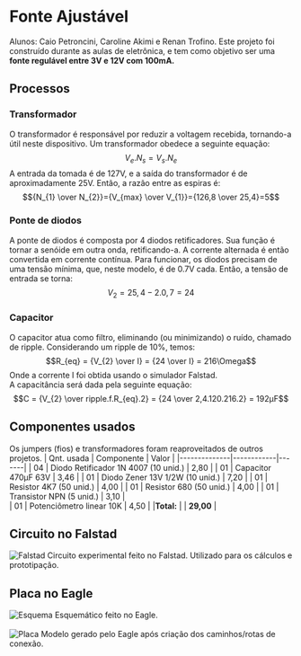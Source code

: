 # Fonte Ajustável
Alunos: Caio Petroncini, Caroline Akimi e Renan Trofino. 
Este projeto foi construído durante as aulas de eletrônica, e tem como objetivo ser uma **fonte regulável entre 3V e 12V com 100mA.**

## Processos

### Transformador
O transformador é responsável por reduzir a voltagem recebida, tornando-a útil neste dispositivo. Um transformador obedece a seguinte equação:
$$V_{e}.N_{s}=V_{s}.N_{e}$$
A entrada da tomada é de 127V, e a saída do transformador é de aproximadamente 25V.
Então, a razão entre as espiras é:
$${N_{1} \over N_{2}}={V_{max} \over V_{1}}={126,8 \over 25,4}=5$$

### Ponte de diodos
A ponte de diodos é composta por 4 diodos retificadores.
Sua função é tornar a senóide em outra onda, retificando-a.
A corrente alternada é então convertida em corrente contínua.
Para funcionar, os diodos precisam de uma tensão mínima, que, neste modelo,
é de 0.7V cada. Então, a tensão de entrada se torna:
$$V_{2} = 25,4-2.0,7 = 24$$

### Capacitor
O capacitor atua como filtro, eliminando (ou minimizando) o ruído, chamado de ripple.
Considerando um ripple de 10%, temos:
$$R_{eq} = {V_{2} \over I} = {24 \over I} = 216\Omega$$
Onde a corrente I foi obtida usando o simulador Falstad.</br>
A capacitância será dada pela seguinte equação:
$$C = {V_{2} \over ripple.f.R_{eq}.2} = {24 \over 2,4.120.216.2} = 192μF$$

## Componentes usados
Os jumpers (fios) e transformadores foram reaproveitados de outros projetos.
| Qnt. usada | Componente | Valor |
|--------------|------------|-------|
| 04 | Diodo Retificador 1N 4007 (10 unid.) | 2,80 |
| 01 | Capacitor 470μF 63V | 3,46 |
| 01 | Diodo Zener 13V 1/2W (10 unid.) | 7,20 |
| 01 | Resistor 4K7 (50 unid.) | 4,00 |
| 01 | Resistor 680 (50 unid.) | 4,00 |
| 01 | Transistor NPN (5 unid.) | 3,10 |   
| 01 | Potenciômetro linear 10K | 4,50 |
|**Total:** | | **29,00** |

## Circuito no Falstad
![Falstad](https://github.com/renan823/fonte-ajustavel/blob/main/falstad.png)
Circuito experimental feito no Falstad. Utilizado para os cálculos e prototipação.</br>

## Placa no Eagle
![Esquema](https://github.com/renan823/fonte-ajustavel/blob/main/esquematico.jpeg)
Esquemático feito no Eagle.
</br></br>
![Placa](https://github.com/renan823/fonte-ajustavel/blob/main/placa.png)
Modelo gerado pelo Eagle após criação dos caminhos/rotas de conexão.
</br></br>



